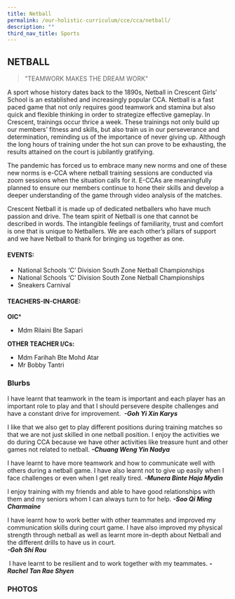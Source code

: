 ```yaml
---
title: Netball
permalink: /our-holistic-curriculum/cce/cca/netball/
description: ""
third_nav_title: Sports
---
```

## **NETBALL**
>"TEAMWORK MAKES THE DREAM WORK"

A sport whose history dates back to the 1890s, Netball in Crescent Girls’ School is an established and increasingly popular CCA. Netball is a fast paced game that not only requires good teamwork and stamina but also quick and flexible thinking in order to strategize effective gameplay. In Crescent, trainings occur thrice a week. These trainings not only build up our members’ fitness and skills, but also train us in our perseverance and determination, reminding us of the importance of never giving up. Although the long hours of training under the hot sun can prove to be exhausting, the results attained on the court is jubilantly gratifying.

The pandemic has forced us to embrace many new norms and one of these new norms is e-CCA where netball training sessions are conducted via zoom sessions when the situation calls for it. E-CCAs are meaningfully planned to ensure our members continue to hone their skills and develop a deeper understanding of the game through video analysis of the matches.

Crescent Netball it is made up of dedicated netballers who have much passion and drive. The team spirit of Netball is one that cannot be described in words. The intangible feelings of familiarity, trust and comfort is one that is unique to Netballers. We are each other’s pillars of support and we have Netball to thank for bringing us together as one.


#### **EVENTS:**
* National Schools ‘C’ Division South Zone Netball Championships
* National Schools ‘C’ Division South Zone Netball Championships
* Sneakers Carnival


#### **TEACHERS-IN-CHARGE:**
**OIC***
* Mdm Rilaini Bte Sapari

**OTHER TEACHER I/Cs:**
* Mdm Farihah Bte Mohd Atar
* Mr Bobby Tantri


### **Blurbs**

I have learnt that teamwork in the team is important and each player has an important role to play and that I should persevere despite challenges and have a constant drive for improvement. 
***-Goh Yi Xin Karys***

  

I like that we also get to play different positions during training matches so that we are not just skilled in one netball position. I enjoy the activities we do during CCA because we have other activities like treasure hunt and other games not related to netball.
***-Chuang Weng Yin Nadya***

  

I have learnt to have more teamwork and how to communicate well with others during a netball game. I have also learnt not to give up easily when I face challenges or even when I get really tired. ***-Munera Binte Haja Mydin***

  

I enjoy training with my friends and able to have good relationships with them and my seniors whom I can always turn to for help.
***-Soo Qi Ming Charmaine***

  

I have learnt how to work better with other teammates and improved my communication skills during court game. I have also improved my physical strength through netball as well as learnt more in-depth about Netball and the different drills to have us in court.  
***-Goh Shi Rou***

  

 I have learnt to be resilient and to work together with my teammates.
***-Rachel Tan Rae Shyen***


### **PHOTOS**